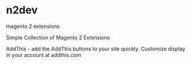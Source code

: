 # n2dev
magento 2 extensions

Simple Collection of Magento 2 Extensions

AddThis - add the AddThis buttons to your site quickly. Customize display in your account at addthis.com



